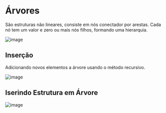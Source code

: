 # Árvores
São estruturas não lineares, consiste em nós conectador por arestas. Cada nó tem um valor e zero ou mais nós filhos, formando uma hierarquia.

![image](https://github.com/GabrielRoOl/C/assets/144238400/6da62326-7392-4db5-b444-e64ff8cc5a02)
## Inserção
Adicionando novos elementos a árvore usando o método recursivo.

![image](https://github.com/GabrielRoOl/C/assets/144238400/e31953a6-96d6-4e7e-853e-8c6d1e94077a)
## Iserindo Estrutura em Árvore

![image](https://github.com/GabrielRoOl/C/assets/144238400/2a790a03-92f9-469e-9adc-d9cf4d03d685)


